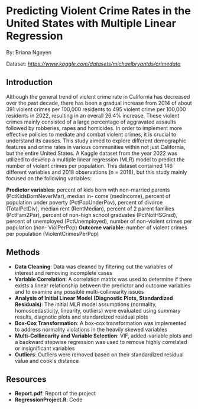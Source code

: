# Predicting Violent Crime Rates in the United States with Multiple Linear Regression

By: Briana Nguyen

Dataset: *https://www.kaggle.com/datasets/michaelbryantds/crimedata*

## Introduction
Although the general trend of violent crime rate in California has decreased over the past decade, there has been a gradual increase from 2014 of about 391 violent crimes per 100,000 residents to 495 violent crime per 100,000 residents in 2022, resulting in an overall 26.4% increase. These violent crimes mainly consisted of a large percentage of aggravated assaults followed by robberies, rapes and homicides. In order to implement more effective policies to mediate and combat violent crimes, it is crucial to understand its causes. This study aimed to explore different demographic features and crime rates in various communities within not just California, but the entire United States. A Kaggle dataset from the year 2022 was utilized to develop a multiple linear regression (MLR) model to predict the number of violent crimes per population. This dataset contained 146 different variables and 2018 observations (n = 2018), but this study mainly focused on the following variables:

**Predictor variables**: percent of kids born with non-married parents (PctKidsBornNeverMar), median in- come (medIncome), percent of population under poverty (PctPopUnderPov), percent of divorce (TotalPctDiv), median rent (RentMedian), percent of 2 parent families (PctFam2Par), percent of non-high school graduates (PctNotHSGrad), percent of unemployed (PctUnemployed), number of non-violent crimes per population (non- ViolPerPop)
**Outcome variable**: number of violent crimes per population (ViolentCrimesPerPop)

## Methods
- **Data Cleaning**: Data was cleaned by filtering out the variables of interest and removing incomplete cases
- **Variable Correlation**: A correlation matrix was used to determine if there exists a linear relationship between the predictor and outcome variables and to examine any possible multi-collinearity issues
- **Analysis of Initial Linear Model (Diagnostic Plots, Standardized Residuals)**: The initial MLR model assumptions (normality, homoscedasticity, linearity, outliers) were evaluated using summary results, diagnotic plots and standardized residual plots 
- **Box-Cox Transformation**: A box-cox transformation was implemented to address normality violations in the heavily skewed variables
- **Multi-Collinearity and Variable Selection**: VIF, added-variable plots and a backward stepwise regression was used to remove highly correlated or insignificant variables
- **Outliers**: Outliers were removed based on their standardized residual value and cook's distance

## Resources
- **Report.pdf**: Report of the project
- **RegressionProject.R**: Code 
